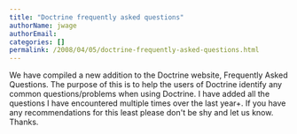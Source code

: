 ```yaml
---
title: "Doctrine frequently asked questions"
authorName: jwage
authorEmail:
categories: []
permalink: /2008/04/05/doctrine-frequently-asked-questions.html
---
```

We have compiled a new addition to the Doctrine website, Frequently
Asked Questions. The purpose of this is to help the users of Doctrine
identify any common questions/problems when using Doctrine. I have added
all the questions I have encountered multiple times over the last year+.
If you have any recommendations for this least please don't be shy and
let us know. Thanks.
